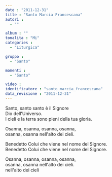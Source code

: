 ```yaml
---
date : "2011-12-31"
title : "Santo Marcia Francescana"
autori : 
  - ""

album : ""
tonalita : "Mi"
categories : 
  - "Liturgica"

gruppo : 
  - "Santo"

momenti : 
  - "Santo"

video : 
identificatore : "santo_marcia_francescana"
data_revisione : "2011-12-31"
---
```

  
  
Santo, santo santo è il Signore  
Dio dell'Universo.   
I cieli e la terra sono pieni della tua gloria.   
  
  
Osanna, osanna, osanna, osanna,  
osanna, osanna nell'alto dei cieli.  
  
  
Benedetto Colui che viene nel nome del Signore.   
Benedetto Colui che viene nel nome del Signore.   
  
  
Osanna, osanna, osanna, osanna,  
osanna, osanna nell'alto dei cieli.  
nell'alto dei cieli   
  
  
  
